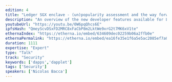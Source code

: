 ```yaml
---
edition: 4
title: "Ledger SGX enclave - (un)popularity assessment and the way forward"
description: "An overview of the new developer features available for Ledger Nano S Ethereum application, including the validation of an arbitrary smart contract call on screen and how to design a Dapplet on a Nano S to assist the security of Dapps."
youtubeUrl: "https://youtu.be/0W6pqQhcs6E"
ipfsHash: "QmeyScvDSxFD2MRC8xFaCbP8m2LktWe9xrG2t7MK6xV1te"
ethernaIndex: "https://etherna.io/embed/634609dec02259b06a2ffb0e"
ethernaPermalink: "https://etherna.io/embed/ea16fe35e1f6a5e5ac2085ef7a0bfbc67a102773479def1ded93511d9e049655"
duration: 1111
expertise: "Expert"
type: "Talk"
track: "Security"
keywords: ['dapps','dapplet']
tags: ['Security']
speakers: ['Nicolas Bacca']
---
```

